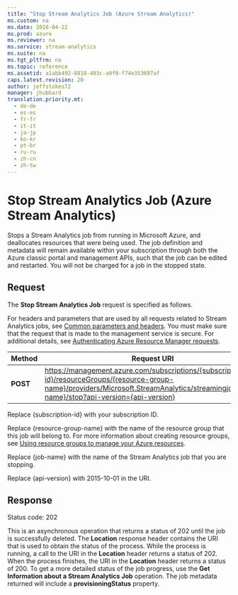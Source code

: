 ```yaml
---
title: "Stop Stream Analytics Job (Azure Stream Analytics)"
ms.custom: na
ms.date: 2016-04-22
ms.prod: azure
ms.reviewer: na
ms.service: stream-analytics
ms.suite: na
ms.tgt_pltfrm: na
ms.topic: reference
ms.assetid: a1abb492-8818-403c-a9f0-f74e353697af
caps.latest.revision: 20
author: jeffstokes72
manager: jhubbard
translation.priority.mt: 
  - de-de
  - es-es
  - fr-fr
  - it-it
  - ja-jp
  - ko-kr
  - pt-br
  - ru-ru
  - zh-cn
  - zh-tw
---
```

# Stop Stream Analytics Job (Azure Stream Analytics)
  Stops a Stream Analytics job from running in Microsoft Azure, and deallocates resources that were being used. The job definition and metadata will remain available within your subscription through both the Azure classic portal and management APIs, such that the job can be edited and restarted. You will not be charged for a job in the stopped state.  
  
## Request  
 The **Stop Stream Analytics Job** request is specified as follows.  
  
 For headers and parameters that are used by all requests related to Stream Analytics jobs, see [Common parameters and headers](http://msdn.microsoft.com/library/azure/8d088ecc-26eb-42e9-8acc-fe929ed33563). You must make sure that the request that is made to the management service is secure. For additional details, see [Authenticating Azure Resource Manager requests](http://msdn.microsoft.com/library/azure/dn790557.aspx).  
  
|Method|Request URI|  
|------------|-----------------|  
|**POST**|https://management.azure.com/subscriptions/{subscription-id}/resourceGroups/{resource-group-name}/providers/Microsoft.StreamAnalytics/streamingjobs/{job-name}/stop?api-version={api-version}|  
  
 Replace {subscription-id} with your subscription ID.  
  
 Replace {resource-group-name} with the name of the resource group that this job will belong to. For more information about creating resource groups, see [Using resource groups to manage your Azure resources](http://azure.microsoft.com/documentation/articles/azure-preview-portal-using-resource-groups/).  
  
 Replace {job-name} with the name of the Stream Analytics job that you are stopping.  
  
 Replace {api-version} with 2015-10-01 in the URI.  
  
## Response  
 Status code: 202  
  
 This is an asynchronous operation that returns a status of 202 until the job is successfully deleted. The **Location** response header contains the URI that is used to obtain the status of the process. While the process is running, a call to the URI in the **Location** header returns a status of 202. When the process finishes, the URI in the **Location** header returns a status of 200. To get a more detailed status of the job progress, use the **Get Information about a Stream Analytics Job** operation. The job metadata returned will include a **provisioningStatus** property.  
  
  